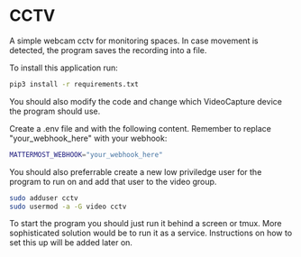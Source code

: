 # CCTV

A simple webcam cctv for monitoring spaces. In case movement is detected, the program saves the recording into a file.

To install this application run:

``` bash
pip3 install -r requirements.txt
```

You should also modify the code and change which VideoCapture device the program should use.

Create a .env file and with the following content. Remember to replace "your_webhook_here" with your webhook:

``` bash
MATTERMOST_WEBHOOK="your_webhook_here"
```

You should also preferrable create a new low priviledge user for the program to run on and add that user to the video group.

``` bash
sudo adduser cctv
sudo usermod -a -G video cctv
```

To start the program you should just run it behind a screen or tmux. More sophisticated solution would be to run it as a service. Instructions on how to set this up will be added later on.
